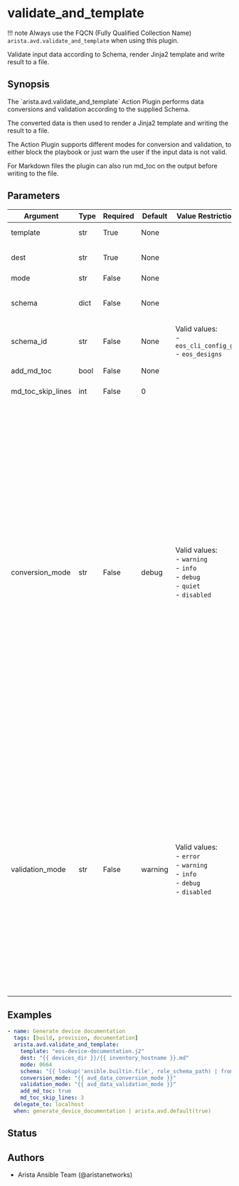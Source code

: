 # validate_and_template

!!! note
    Always use the FQCN (Fully Qualified Collection Name) `arista.avd.validate_and_template` when using this plugin.

Validate input data according to Schema, render Jinja2 template and write result to a file.

## Synopsis

The \`arista.avd.validate\_and\_template\` Action Plugin performs data conversions and validation according to the supplied Schema.

The converted data is then used to render a Jinja2 template and writing the result to a file.

The Action Plugin supports different modes for conversion and validation, to either block the playbook or just warn the user if the input data is not valid.

For Markdown files the plugin can also run md\_toc on the output before writing to the file.

## Parameters

| Argument | Type | Required | Default | Value Restrictions | Description |
| -------- | ---- | -------- | ------- | ------------------ | ----------- |
| template | str | True | None |  | Path to Jinja2 Template file |
| dest | str | True | None |  | Destination path. The rendered template will be written to this file |
| mode | str | False | None |  | File mode for dest file. |
| schema | dict | False | None |  | Schema conforming to \"AVD Meta Schema\". Either schema or schema\_id must be set. |
| schema_id | str | False | None | Valid values:<br>- <code>eos_cli_config_gen</code><br>- <code>eos_designs</code> | ID of Schema conforming to \"AVD Meta Schema\".  Either schema or schema\_id must be set. |
| add_md_toc | bool | False | None |  | Run md\_toc on the output before writing to the file. |
| md_toc_skip_lines | int | False | 0 |  | Pass this value as skip\_lines to add\_md\_toc. |
| conversion_mode | str | False | debug | Valid values:<br>- <code>warning</code><br>- <code>info</code><br>- <code>debug</code><br>- <code>quiet</code><br>- <code>disabled</code> | Run data conversion in either \"warning\", \"info\", \"debug\", \"quiet\" or \"disabled\" mode.<br>Conversion will perform type conversion of input variables as defined in the schema.<br>Conversion is intended to help the user to identify minor issues with the input data, while still allowing the data to be validated.<br>During conversion, messages will generated with information about the host\(s\) and key\(s\) which required conversion.<br>conversion\_mode\:disabled means that conversion will not run.<br>conversion\_mode\:error will produce error messages and fail the task.<br>conversion\_mode\:warning will produce warning messages.<br>conversion\_mode\:info will produce regular log messages.<br>conversion\_mode\:debug will produce hidden messages viewable with \-v.<br>conversion\_mode\:quiet will not produce any messages. |
| validation_mode | str | False | warning | Valid values:<br>- <code>error</code><br>- <code>warning</code><br>- <code>info</code><br>- <code>debug</code><br>- <code>disabled</code> | Run validation in either \"error\", \"warning\", \"info\", \"debug\" or \"disabled\" mode.<br>Validation will validate the input variables according to the schema.<br>During validation, messages will generated with information about the host\(s\) and key\(s\) which failed validation.<br>validation\_mode\:disabled means that validation will not run.<br>validation\_mode\:error will produce error messages and fail the task.<br>validation\_mode\:warning will produce warning messages.<br>validation\_mode\:info will produce regular log messages.<br>validation\_mode\:debug will produce hidden messages viewable with \-v. |

## Examples

```yaml
- name: Generate device documentation
  tags: [build, provision, documentation]
  arista.avd.validate_and_template:
    template: "eos-device-documentation.j2"
    dest: "{{ devices_dir }}/{{ inventory_hostname }}.md"
    mode: 0664
    schema: "{{ lookup('ansible.builtin.file', role_schema_path) | from_yaml }}"
    conversion_mode: "{{ avd_data_conversion_mode }}"
    validation_mode: "{{ avd_data_validation_mode }}"
    add_md_toc: true
    md_toc_skip_lines: 3
  delegate_to: localhost
  when: generate_device_documentation | arista.avd.default(true)
```

## Status

## Authors

- Arista Ansible Team (@aristanetworks)
